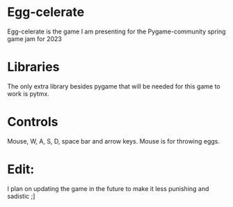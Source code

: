 # Egg-celerate
Egg-celerate is the game I am presenting for the Pygame-community spring game jam for 2023
# Libraries
The only extra library besides pygame that will be needed for this game to work is pytmx.
# Controls
Mouse, W, A, S, D, space bar and arrow keys.
Mouse is for throwing eggs.
# Edit:
I plan on updating the game in the future to make it less punishing and sadistic ;]
